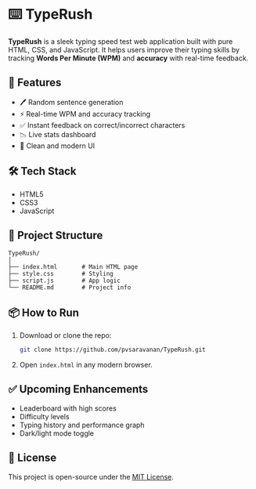 
# ⌨️ TypeRush

**TypeRush** is a sleek typing speed test web application built with pure HTML, CSS, and JavaScript. It helps users improve their typing skills by tracking **Words Per Minute (WPM)** and **accuracy** with real-time feedback.

## 🚀 Features

- 🖊️ Random sentence generation
- ⚡ Real-time WPM and accuracy tracking
- ✅ Instant feedback on correct/incorrect characters
- 📉 Live stats dashboard
- 🎯 Clean and modern UI

## 🛠️ Tech Stack

- HTML5
- CSS3
- JavaScript

## 📁 Project Structure

```
TypeRush/
│
├── index.html       # Main HTML page
├── style.css        # Styling
├── script.js        # App logic
└── README.md        # Project info
```

## 📦 How to Run

1. Download or clone the repo:
   ```bash
   git clone https://github.com/pvsaravanan/TypeRush.git
   ```
2. Open `index.html` in any modern browser.

## ✅ Upcoming Enhancements

- Leaderboard with high scores
- Difficulty levels
- Typing history and performance graph
- Dark/light mode toggle

## 📄 License

This project is open-source under the [MIT License](LICENSE).

